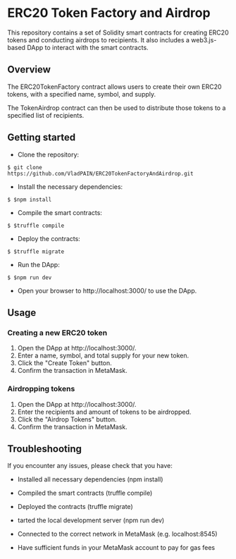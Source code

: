# ERC20 Token Factory and Airdrop
This repository contains a set of Solidity smart contracts for creating ERC20 tokens and conducting airdrops to recipients. It also includes a web3.js-based DApp to interact with the smart contracts.

## Overview
The ERC20TokenFactory contract allows users to create their own ERC20 tokens, with a specified name, symbol, and supply.

The TokenAirdrop contract can then be used to distribute those tokens to a specified list of recipients.

## Getting started

* Clone the repository: 
```
$ git clone https://github.com/VladPAIN/ERC20TokenFactoryAndAirdrop.git
```
* Install the necessary dependencies:
```
$ $npm install
```
* Compile the smart contracts:
```
$ $truffle compile
```
* Deploy the contracts:
```
$ $truffle migrate
```
* Run the DApp:
```
$ $npm run dev
```
* Open your browser to http://localhost:3000/ to use the DApp.

## Usage

### Creating a new ERC20 token
1. Open the DApp at http://localhost:3000/.
2. Enter a name, symbol, and total supply for your new token.
3. Click the "Create Token" button.
4. Confirm the transaction in MetaMask.

### Airdropping tokens
1. Open the DApp at http://localhost:3000/.
2. Enter the recipients and amount of tokens to be airdropped.
3. Click the "Airdrop Tokens" button.
4. Confirm the transaction in MetaMask.

## Troubleshooting

If you encounter any issues, please check that you have:

* Installed all necessary dependencies (npm install)

* Compiled the smart contracts (truffle compile)

* Deployed the contracts (truffle migrate)

* tarted the local development server (npm run dev)

* Connected to the correct network in MetaMask (e.g. localhost:8545)

* Have sufficient funds in your MetaMask account to pay for gas fees
